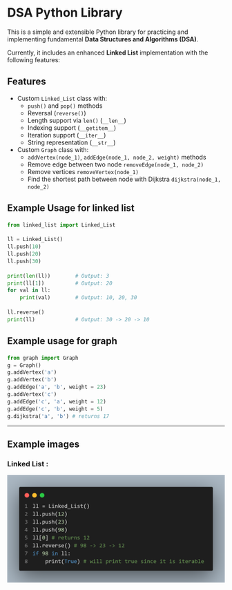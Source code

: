 # DSA Python Library

This is a simple and extensible Python library for practicing and implementing fundamental **Data Structures and Algorithms (DSA)**.

Currently, it includes an enhanced **Linked List** implementation with the following features:

## Features

- Custom `Linked_List` class with:
  - `push()` and `pop()` methods
  - Reversal (`reverse()`)
  - Length support via `len()` (`__len__`)
  - Indexing support (`__getitem__`)
  - Iteration support (`__iter__`)
  - String representation (`__str__`)
- Custom `Graph` class with:
  - `addVertex(node_1)`, `addEdge(node_1, node_2, weight)` methods
  - Remove edge between two node `removeEdge(node_1, node_2)`
  - Remove vertices `removeVertex(node_1)`
  - Find the shortest path between node with Dijkstra `dijkstra(node_1, node_2)`

## Example Usage for linked list

```python
from linked_list import Linked_List

ll = Linked_List()
ll.push(10)
ll.push(20)
ll.push(30)

print(len(ll))        # Output: 3
print(ll[1])          # Output: 20
for val in ll:
    print(val)        # Output: 10, 20, 30

ll.reverse()
print(ll)             # Output: 30 -> 20 -> 10
```

## Example usage for graph

```python
from graph import Graph
g = Graph()
g.addVertex('a')
g.addVertex('b')
g.addEdge('a', 'b', weight = 23)
g.addVertex('c')
g.addEdge('c', 'a', weight = 12)
g.addEdge('c', 'b', weight = 5)
g.dijkstra('a', 'b') # returns 17
```

---

## Example images

### Linked List :

![screenshot](imgs/code.png)

